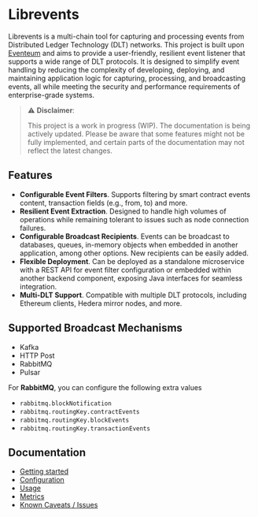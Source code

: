 # Librevents

Librevents is a multi-chain tool for capturing and processing events from Distributed Ledger Technology (DLT) networks.
This project is built upon [Eventeum](https://github.com/eventeum/eventeum) and aims to provide a user-friendly,
resilient event listener that supports a wide range of DLT protocols. It is designed to simplify event handling by
reducing the complexity of developing, deploying, and maintaining application logic for capturing, processing, and
broadcasting events, all while meeting the security and performance requirements of enterprise-grade systems.

> ⚠️ **Disclaimer**:
>
> This project is a work in progress (WIP). The documentation is being actively updated. Please be
> aware that some features might not be fully implemented, and certain parts of the documentation may not reflect the
> latest changes.

## Features

* **Configurable Event Filters**. Supports filtering by smart contract events content, transaction fields (e.g., from,
  to) and more.
* **Resilient Event Extraction**. Designed to handle high volumes of operations while remaining tolerant to issues such
  as node connection failures.
* **Configurable Broadcast Recipients**. Events can be broadcast to databases, queues, in-memory objects when embedded
  in another application, among other options. New recipients can be easily added.
* **Flexible Deployment**. Can be deployed as a standalone microservice with a REST API for event filter configuration
  or embedded within another backend component, exposing Java interfaces for seamless integration.
* **Multi-DLT Support**. Compatible with multiple DLT protocols, including Ethereum clients, Hedera mirror nodes, and
  more.

## Supported Broadcast Mechanisms

* Kafka
* HTTP Post
* RabbitMQ
* Pulsar

For **RabbitMQ**, you can configure the following extra values

* `rabbitmq.blockNotification`
* `rabbitmq.routingKey.contractEvents`
* `rabbitmq.routingKey.blockEvents`
* `rabbitmq.routingKey.transactionEvents`

## Documentation

- [Getting started](./docs/getting_started.md)
- [Configuration](./docs/configuration.md)
- [Usage](./docs/usage.md)
- [Metrics](./docs/metrics.md)
- [Known Caveats / Issues](./docs/issues.md)
